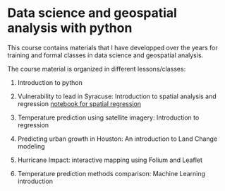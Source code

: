 # Data science and geospatial analysis with python
This course contains materials that I have developped over the years for training and formal classes in data science and geospatial analysis. 

The course material is organized in different lessons/classes:

1. Introduction to python 

2. Vulnerability to lead in Syracuse: Introduction to spatial analysis and regression 
[notebook for spatial regression](https://github.com/bparment1/data_science_and_geospatial_analysis_with_python/blob/master/exercise2_spatial_analyses_and_regression_Syracuse.ipynb)

3. Temperature prediction using satellite imagery: Introduction to regression  

4. Predicting urban growth in Houston: An introduction to Land Change modeling

5. Hurricane Impact: interactive mapping using Folium and Leaflet

6. Temperature prediction methods comparison: Machine Learning introduction  
